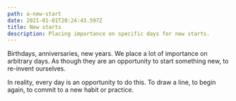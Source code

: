 ```yaml
---
path: a-new-start
date: 2021-01-01T20:24:43.597Z
title: New starts
description: Placing importance on specific days for new starts.
---
```

Birthdays, anniversaries, new years. We place a lot of importance on arbitrary days. As though they are an opportunity to start something new, to re-invent ourselves.

In reality, every day is an opportunity to do this. To draw a line, to begin again, to commit to a new habit or practice.